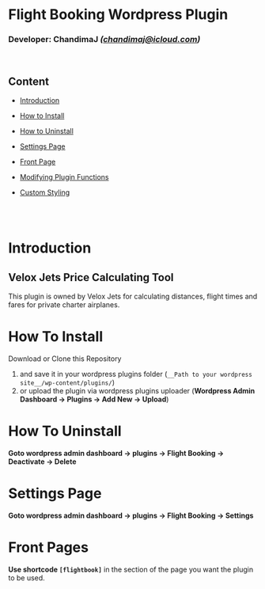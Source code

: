 # Flight Booking Wordpress Plugin
### Developer:  ChandimaJ _(chandimaj@icloud.com)_

<br>

## Content
- [Introduction](#introduction)

- [How to Install](#how-to-install)

- [How to Uninstall](#how-to-uninstall)

- [Settings Page](#settings-page)

- [Front Page](#how-to-uninstall)
    
- [Modifying Plugin Functions](#how-to-uninstall)
    
- [Custom Styling](#how-to-uninstall)
    
<br>
<br>

# Introduction
## Velox Jets Price Calculating Tool

This plugin is owned by Velox Jets for calculating distances, flight times and fares for private charter airplanes.

# How To Install
Download or Clone this Repository
1. and save it in your wordpress plugins folder (`__Path to your wordpress site__/wp-content/plugins/`)
2. or upload the plugin via wordpress plugins uploader
(__Wordpress Admin Dashboard -> Plugins -> Add New -> Upload__)

# How To Uninstall

__Goto wordpress admin dashboard -> plugins -> Flight Booking -> Deactivate -> Delete__

# Settings Page

__Goto wordpress admin dashboard -> plugins -> Flight Booking -> Settings__

# Front Pages

__Use shortcode `[flightbook]`__ in the section of the page you want the plugin to be used.
